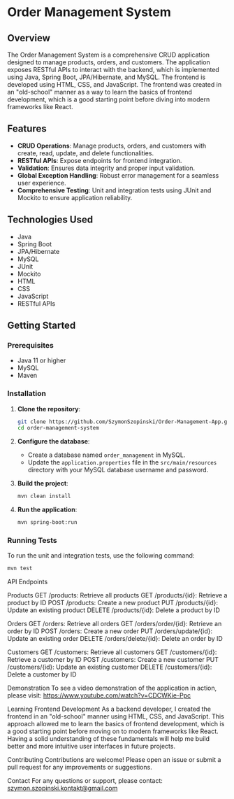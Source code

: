 # Order Management System

## Overview

The Order Management System is a comprehensive CRUD application designed to manage products, orders, and customers. The application exposes RESTful APIs to interact with the backend, which is implemented using Java, Spring Boot, JPA/Hibernate, and MySQL. The frontend is developed using HTML, CSS, and JavaScript. The frontend was created in an "old-school" manner as a way to learn the basics of frontend development, which is a good starting point before diving into modern frameworks like React.

## Features

- **CRUD Operations**: Manage products, orders, and customers with create, read, update, and delete functionalities.
- **RESTful APIs**: Expose endpoints for frontend integration.
- **Validation**: Ensures data integrity and proper input validation.
- **Global Exception Handling**: Robust error management for a seamless user experience.
- **Comprehensive Testing**: Unit and integration tests using JUnit and Mockito to ensure application reliability.

## Technologies Used

- Java
- Spring Boot
- JPA/Hibernate
- MySQL
- JUnit
- Mockito
- HTML
- CSS
- JavaScript
- RESTful APIs

## Getting Started

### Prerequisites

- Java 11 or higher
- MySQL
- Maven

### Installation

1. **Clone the repository**:

   ```bash
   git clone https://github.com/SzymonSzopinski/Order-Management-App.git
   cd order-management-system
   ```

2. **Configure the database**:

   - Create a database named `order_management` in MySQL.
   - Update the `application.properties` file in the `src/main/resources` directory with your MySQL database username and password.

3. **Build the project**:

   ```bash
   mvn clean install
   ```

4. **Run the application**:
   ```bash
   mvn spring-boot:run
   ```

### Running Tests

To run the unit and integration tests, use the following command:

```bash
mvn test

```

API Endpoints

Products
GET /products: Retrieve all products
GET /products/{id}: Retrieve a product by ID
POST /products: Create a new product
PUT /products/{id}: Update an existing product
DELETE /products/{id}: Delete a product by ID

Orders
GET /orders: Retrieve all orders
GET /orders/order/{id}: Retrieve an order by ID
POST /orders: Create a new order
PUT /orders/update/{id}: Update an existing order
DELETE /orders/delete/{id}: Delete an order by ID

Customers
GET /customers: Retrieve all customers
GET /customers/{id}: Retrieve a customer by ID
POST /customers: Create a new customer
PUT /customers/{id}: Update an existing customer
DELETE /customers/{id}: Delete a customer by ID

Demonstration
To see a video demonstration of the application in action, please visit: https://www.youtube.com/watch?v=CDCWKie-Ppc

Learning Frontend Development
As a backend developer, I created the frontend in an "old-school" manner using HTML, CSS, and JavaScript.
This approach allowed me to learn the basics of frontend development, which is a good starting point before moving on to modern frameworks like React.
Having a solid understanding of these fundamentals will help me build better and more intuitive user interfaces in future projects.

Contributing
Contributions are welcome! Please open an issue or submit a pull request for any improvements or suggestions.

Contact
For any questions or support, please contact: szymon.szopinski.kontakt@gmail.com
